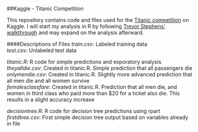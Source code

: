 ##Kaggle - Titanic Competition

This repository contains code and files used for the [Titanic competition](http://www.kaggle.com/c/titanic-gettingStarted) on Kaggle.  I will start my analysis in R by following [Trevor Stephens' walkthrough](http://trevorstephens.com/post/72916401642/titanic-getting-started-with-r) and may expand on the analysis afterward.

####Descriptions of Files
*train.csv*: Labeled training data  
*test.csv*: Unlabeled test data  

*titanic.R*: R code for simple predictions and exporatory analysis  
*theyalldie.csv*: Created in titanic.R.  Simple prediction that all passengers die  
*onlymendie.csv*: Created in titanic.R.  Slightly more advanced prediction that all men die and all women survive  
*femalesclassfare*: Created in titanic.R.  Prediction that all men die, and women in third class who paid more than $20 for a ticket also die.  This results in a slight accuracy increase  

*decisiontree.R*: R code for decision tree predictions using rpart
*firstdtree.csv*: First simple decision tree output based on variables already in file
